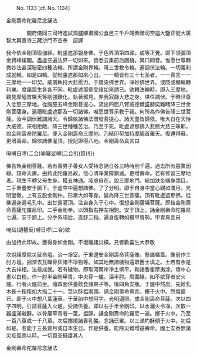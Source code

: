 ﻿　　No. 1133 [cf. No. 1134]

金剛壽命陀羅尼念誦法

　　　　開府儀同三司特進試鴻臚卿肅國公食邑三千戶賜紫贈司空謚大鑒正號大廣智大興善寺三藏沙門不空奉　詔譯


我今依金剛頂瑜伽經。毗盧遮那報身佛。于色界頂第四禪。成等正覺。即下須彌頂金寶峰樓閣。盡虛空遍法界一切如來。皆悉云集前后圍繞。異口同音。惟愿世尊轉微妙法甚深秘密四種法輪。所謂金剛界輪。降三世教令輪。遍調伏法輪。一切義利成就輪。如是四輪。從毗盧遮那如來心出。一一輪皆有三十七圣者。一一真言一一三摩地一一印契。威儀執持大悲愿力。于雜染佛世界。凈妙佛世界。或隱或顯輪轉利樂。度諸眾生各各不同。毗盧遮那佛受諸如來請已。欲轉法輪時。即入三摩地。觀見摩醯首羅天等剛強難化。執著邪見。非我寂靜大悲之身。堪任調伏。于時世尊入忿怒三摩地。從胸臆五峰金剛菩提心。流出四面八臂威德熾盛赫奕難睹降三世金剛菩薩身。遍禮毗盧遮那及一切諸佛。唯愿世尊示教于我。何所為作佛告降三世菩薩。汝今調伏難調諸天。令歸依諸佛法僧發菩提心。諸天盡皆歸依。唯大自在天恃大威德。來相拒敵。降三世種種苦治。乃至于死。毗盧遮那佛入悲愍大悲三昧耶。說金剛壽命陀羅尼。便入金剛壽命三摩地。乃結印契加持摩醯首羅天。復還得蘇。更增壽命。歸依諸佛灌頂。授記證得八地。金剛壽命真言曰

唵嚩日啰(二合)喻曬娑嚩(二合引)賀(引)

佛告執金剛菩薩。若有善男子善女人受持念誦日各三時時別千遍。過去所有惡業因緣。短命夭壽。由持此陀羅尼故。信心清凈業障銷滅。更增壽命。若有修習三摩地者。現生不轉父母生身。獲五神通。凌虛自在。說三摩地門。結加趺坐端身閉目。二手重疊安于臍下。于虛空中遍想諸佛。了了分明。即于自身中當心觀如滿月。光明瑩徹。上有五股金剛杵。形漸大如等身。變為降三世菩薩。頂有毗盧遮那佛。從佛遍身遍毛孔中。出甘露灌頂。注自身入于心中。復想金剛薩埵菩薩。即結金剛壽命菩薩陀羅尼印。二手金剛拳。以頭指右押左相鉤。安于頂上。誦金剛壽命陀羅尼七遍。安于額上。分手系項后。直舒二指。遍身旋轉如擐甲胄勢。甲胄真言曰

唵砧(讁簪反)嚩日啰(二合)欲

由加持此印故。獲得身如金剛。不壞離諸災橫。見者歡喜生大恭敬

次說護摩除災延命壇。治一凈室。于東邊安金剛壽命菩薩像。懸諸幡蓋。像前作三肘方壇。掘深去瓦礫骨灰諸不凈物等。如其地無諸穢物還取舊土填之。土若有余是大吉祥相。法易成就。若有穢物。即取河兩岸凈土填平。和諸香瞿摩夷涂。壇中心畫以白粉。作一肘半金剛甲胄。中央穿一爐。深半肘。周圍緣。如不欲穿者安火爐。行者火爐前坐。壇四面供養飲食諸果子等。壇四角安瓶。于爐中然炭。先辦乳木長十指粗如大指二十一。莖以酥揾兩頭。誦金剛壽命真言。擲于火中。然熾盛已。即于火中想八葉蓮華。于華胎中想阿字。光明遍照。成金剛壽命菩薩。次以四字四明。引請菩薩入火爐。受諸供養。即以右手半金剛印。以水灑火令凈。次取一器盛滿融酥。以骨屢草青者一莖。揾酥。誦金剛壽命陀羅尼一遍。擲于火中。乃至一百八莖或一千八莖。次后擲燒諸香乳酪。念誦已畢。以三滿杓酥傾于火中。初后如是。若能于三長齋月或自本生日。作是供養。能除災難增益壽命。國土安泰無諸災疫風雨以時。一切賢圣擁護其人

金剛壽命陀羅尼念誦法
